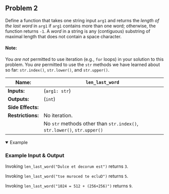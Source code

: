 ## Problem 2

Define a function that takes one string input `arg1` and returns the *length of the last word* in `arg1` if `arg1` contains more than one word; otherwise, the function returns `-1`.
A *word* in a string is any (contiguous) substring of maximal length that does not contain a space character.

#### Note:
You *are not* permitted to use iteration (e.g., `for` loops) in your solution to this problem.
You *are* permitted to use the `str` methods we have learned about so far: `str.index()`, `str.lower()`, and `str.upper()`.

| **Name:**         | `len_last_word` |
| ----------------- | --------------- |
| **Inputs:**       | (`arg1: str`)   |
| **Outputs:**      | (`int`)         |
| **Side Effects:** |                 |
| **Restrictions:** | No iteration.   |
|                   | No `str` methods other than `str.index()`, `str.lower()`, `str.upper()` |

<details open><summary>Example</summary>

### Example Input & Output

Invoking `len_last_word("Dulce et decorum est")` returns `3`.

Invoking `len_last_word("tse muroced te ecluD")` returns `5`.

Invoking `len_last_word("1024 = 512 + (256+256)")` returns `9`.

</details>
